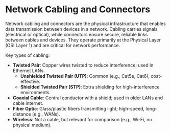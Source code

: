 # Network Cabling and Connectors

Network cabling and connectors are the physical infrastructure that enables data transmission between devices in a network. Cabling carries signals (electrical or optical), while connectors ensure secure, reliable links between cables and devices. They operate primarily at the Physical Layer (OSI Layer 1) and are critical for network performance.

Key types of cabling:

- **Twisted Pair**: Copper wires twisted to reduce interference; used in Ethernet LANs.
    - **Unshielded Twisted Pair (UTP)**: Common (e.g., Cat5e, Cat6), cost-effective.
    - **Shielded Twisted Pair (STP)**: Extra shielding for high-interference environments.
- **Coaxial Cable**: Central conductor with a shield; used in older LANs and cable internet.
- **Fiber Optic**: Glass/plastic fibers transmitting light; high-speed, long-distance (e.g., WANs).
- **Wireless**: Not a cable, but relevant for comparison (e.g., Wi-Fi, no physical medium).